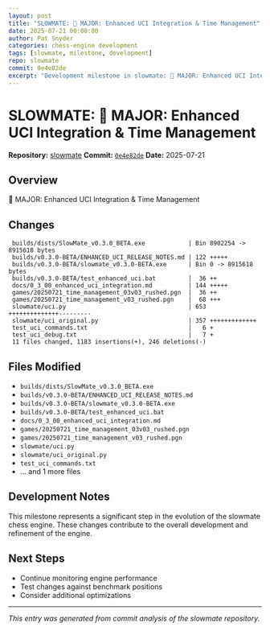 ```yaml
---
layout: post
title: "SLOWMATE: 🚀 MAJOR: Enhanced UCI Integration & Time Management"
date: 2025-07-21 00:00:00 
author: Pat Snyder
categories: chess-engine development
tags: [slowmate, milestone, development]
repo: slowmate
commit: 0e4e82de
excerpt: "Development milestone in slowmate: 🚀 MAJOR: Enhanced UCI Integration & Time Management"
---
```


# SLOWMATE: 🚀 MAJOR: Enhanced UCI Integration & Time Management

**Repository:** [slowmate](https://github.com/pssnyder/slowmate)
**Commit:** [`0e4e82de`](https://github.com/pssnyder/slowmate/commit/0e4e82dec25e3fb5e2df7514e77771733a2c6cf4)
**Date:** 2025-07-21

## Overview

🚀 MAJOR: Enhanced UCI Integration & Time Management

## Changes

```
 builds/dists/SlowMate_v0.3.0_BETA.exe            | Bin 8902254 -> 8915618 bytes
 builds/v0.3.0-BETA/ENHANCED_UCI_RELEASE_NOTES.md | 122 +++++
 builds/v0.3.0-BETA/slowmate_v0.3.0-BETA.exe      | Bin 0 -> 8915618 bytes
 builds/v0.3.0-BETA/test_enhanced_uci.bat         |  36 ++
 docs/0_3_00_enhanced_uci_integration.md          | 144 +++++
 games/20250721_time_management_03v03_rushed.pgn  |  36 ++
 games/20250721_time_management_v03_rushed.pgn    |  68 +++
 slowmate/uci.py                                  | 653 ++++++++++++++---------
 slowmate/uci_original.py                         | 357 +++++++++++++
 test_uci_commands.txt                            |   6 +
 test_uci_debug.txt                               |   7 +
 11 files changed, 1183 insertions(+), 246 deletions(-)
```

## Files Modified

- `builds/dists/SlowMate_v0.3.0_BETA.exe`
- `builds/v0.3.0-BETA/ENHANCED_UCI_RELEASE_NOTES.md`
- `builds/v0.3.0-BETA/slowmate_v0.3.0-BETA.exe`
- `builds/v0.3.0-BETA/test_enhanced_uci.bat`
- `docs/0_3_00_enhanced_uci_integration.md`
- `games/20250721_time_management_03v03_rushed.pgn`
- `games/20250721_time_management_v03_rushed.pgn`
- `slowmate/uci.py`
- `slowmate/uci_original.py`
- `test_uci_commands.txt`
- ... and 1 more files

## Development Notes

This milestone represents a significant step in the evolution of the slowmate chess engine. These changes contribute to the overall development and refinement of the engine.

## Next Steps

- Continue monitoring engine performance
- Test changes against benchmark positions
- Consider additional optimizations

---

*This entry was generated from commit analysis of the slowmate repository.*
